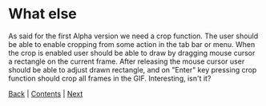 # What else

As said for the first Alpha version we need a crop function. The user should be able to
enable cropping from some action in the tab bar or menu. When the crop is enabled user
should be able to draw by dragging mouse cursor a rectangle on the current
frame. After releasing the mouse cursor user should be able to adjust drawn
rectangle, and on "Enter" key pressing crop function should crop all frames
in the GIF. Interesting, isn't it?

[Back](saving-of-removed-frames.md) | [Contents](../README.md) | [Next](crop.md)